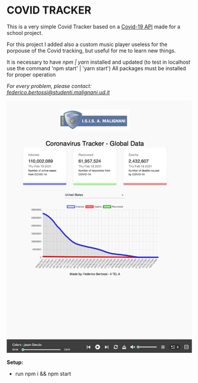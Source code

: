 # COVID TRACKER

This is a very simple Covid Tracker based on a [Covid-19 API](https://covid19.mathdro.id/api) made for a school project.

For this project I added also a custom music player useless for the porpouse of the Covid tracking, but useful for me to learn new things. 

It is necessary to have *npm | yarn* installed and updated (to test in localhost use the command 'npm start' | 'yarn start')
All packages must be installed for proper operation

*For every problem, please contact: federico.bertossi@studenti.malignani.ud.it*

![Demo Screenshot](https://github.com/mrBymax/covid_tracker/blob/main/Screenshot%202021-02-18%20at%2013.59.22.png)

**Setup:**

  * run npm i && npm start
